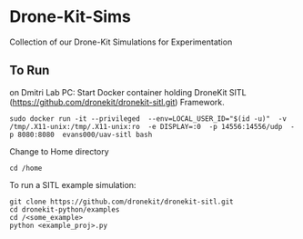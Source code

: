 # Drone-Kit-Sims
Collection of our Drone-Kit Simulations for Experimentation

## To Run
on Dmitri Lab PC:
Start Docker container holding DroneKit SITL (https://github.com/dronekit/dronekit-sitl.git) Framework. 

```
sudo docker run -it --privileged  --env=LOCAL_USER_ID="$(id -u)"  -v /tmp/.X11-unix:/tmp/.X11-unix:ro  -e DISPLAY=:0  -p 14556:14556/udp  -p 8080:8080  evans000/uav-sitl bash
```
Change to Home directory
```
cd /home
```
To run a SITL example simulation: 
```
git clone https://github.com/dronekit/dronekit-sitl.git
cd dronekit-python/examples
cd /<some_example>
python <example_proj>.py
```

